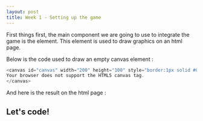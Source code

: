 ```yaml
---
layout: post
title: Week 1 - Setting up the game
---
```


First things first, the main component we are going to use to integrate the game is the <canvas> element. This element is used to draw graphics on an html page.

Below is the code used to draw an empty canvas element :
```javascript
<canvas id="canvas" width="200" height="100" style="border:1px solid #000000;">
Your browser does not support the HTML5 canvas tag.
</canvas>
```

And here is the result on the html page :







## Let's code!
